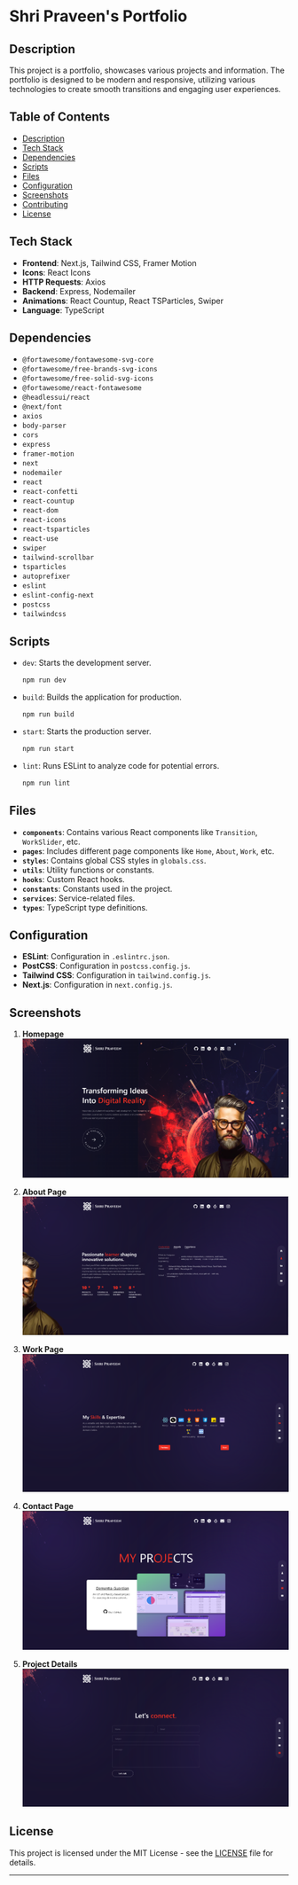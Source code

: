 
# Shri Praveen's Portfolio

## Description

This project is a portfolio, showcases various projects and information. The portfolio is designed to be modern and responsive, utilizing various technologies to create smooth transitions and engaging user experiences.

## Table of Contents

- [Description](#description)
- [Tech Stack](#tech-stack)
- [Dependencies](#dependencies)
- [Scripts](#scripts)
- [Files](#files)
- [Configuration](#configuration)
- [Screenshots](#screenshots)
- [Contributing](#contributing)
- [License](#license)

## Tech Stack

- **Frontend**: Next.js, Tailwind CSS, Framer Motion
- **Icons**: React Icons
- **HTTP Requests**: Axios
- **Backend**: Express, Nodemailer
- **Animations**: React Countup, React TSParticles, Swiper
- **Language**: TypeScript

## Dependencies

- `@fortawesome/fontawesome-svg-core`
- `@fortawesome/free-brands-svg-icons`
- `@fortawesome/free-solid-svg-icons`
- `@fortawesome/react-fontawesome`
- `@headlessui/react`
- `@next/font`
- `axios`
- `body-parser`
- `cors`
- `express`
- `framer-motion`
- `next`
- `nodemailer`
- `react`
- `react-confetti`
- `react-countup`
- `react-dom`
- `react-icons`
- `react-tsparticles`
- `react-use`
- `swiper`
- `tailwind-scrollbar`
- `tsparticles`
- `autoprefixer`
- `eslint`
- `eslint-config-next`
- `postcss`
- `tailwindcss`

## Scripts

- `dev`: Starts the development server.
  ```bash
  npm run dev
  ```
- `build`: Builds the application for production.
  ```bash
  npm run build
  ```
- `start`: Starts the production server.
  ```bash
  npm run start
  ```
- `lint`: Runs ESLint to analyze code for potential errors.
  ```bash
  npm run lint
  ```

## Files

- **`components`**: Contains various React components like `Transition`, `WorkSlider`, etc.
- **`pages`**: Includes different page components like `Home`, `About`, `Work`, etc.
- **`styles`**: Contains global CSS styles in `globals.css`.
- **`utils`**: Utility functions or constants.
- **`hooks`**: Custom React hooks.
- **`constants`**: Constants used in the project.
- **`services`**: Service-related files.
- **`types`**: TypeScript type definitions.

## Configuration

- **ESLint**: Configuration in `.eslintrc.json`.
- **PostCSS**: Configuration in `postcss.config.js`.
- **Tailwind CSS**: Configuration in `tailwind.config.js`.
- **Next.js**: Configuration in `next.config.js`.

## Screenshots

1. **Homepage**
   ![Homepage](screenshot1.png)

2. **About Page**
   ![About Page](screenshot2.png)

3. **Work Page**
   ![Work Page](screenshot3.png)

4. **Contact Page**
   ![Contact Page](screenshot4.png)

5. **Project Details**
   ![Project Details](screenshot5.png)


## License

This project is licensed under the MIT License - see the [LICENSE](LICENSE) file for details.

---

